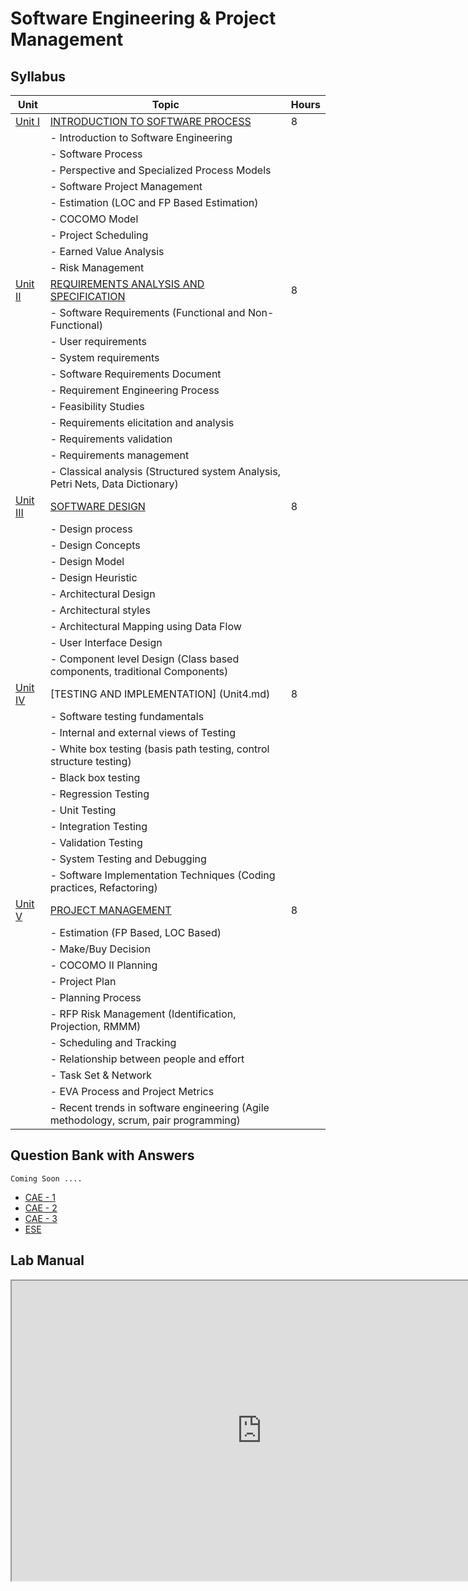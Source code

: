 

# Software Engineering & Project Management

## Syllabus

| Unit   | Topic                                               | Hours |
| ------ | --------------------------------------------------- | ----- |
| [Unit I](Unit1.md) | [INTRODUCTION TO SOFTWARE PROCESS](Unit1.md)                   | 8     |
|        | - Introduction to Software Engineering             |       |
|        | - Software Process                                  |       |
|        | - Perspective and Specialized Process Models       |       |
|        | - Software Project Management                       |       |
|        | - Estimation (LOC and FP Based Estimation)         |       |
|        | - COCOMO Model                                     |       |
|        | - Project Scheduling                                |       |
|        | - Earned Value Analysis                            |       |
|        | - Risk Management                                  |       |
| [Unit II](Unit2.md)| [REQUIREMENTS ANALYSIS AND SPECIFICATION](Unit2.md)             | 8     |
|        | - Software Requirements (Functional and Non-Functional) |       |
|        | - User requirements                                |       |
|        | - System requirements                              |       |
|        | - Software Requirements Document                    |       |
|        | - Requirement Engineering Process                   |       |
|        | - Feasibility Studies                              |       |
|        | - Requirements elicitation and analysis             |       |
|        | - Requirements validation                          |       |
|        | - Requirements management                          |       |
|        | - Classical analysis (Structured system Analysis, Petri Nets, Data Dictionary) | |
| [Unit III](Unit3.md)| [SOFTWARE DESIGN](Unit3.md)                                    | 8     |
|        | - Design process                                   |       |
|        | - Design Concepts                                  |       |
|        | - Design Model                                     |       |
|        | - Design Heuristic                                 |       |
|        | - Architectural Design                             |       |
|        | - Architectural styles                             |       |
|        | - Architectural Mapping using Data Flow            |       |
|        | - User Interface Design                            |       |
|        | - Component level Design (Class based components, traditional Components) | |
| [Unit IV](Unit4.md)| [TESTING AND IMPLEMENTATION] (Unit4.md)                        | 8     |
|        | - Software testing fundamentals                    |       |
|        | - Internal and external views of Testing            |       |
|        | - White box testing (basis path testing, control structure testing) | |
|        | - Black box testing                                |       |
|        | - Regression Testing                               |       |
|        | - Unit Testing                                     |       |
|        | - Integration Testing                              |       |
|        | - Validation Testing                               |       |
|        | - System Testing and Debugging                     |       |
|        | - Software Implementation Techniques (Coding practices, Refactoring) | |
| [Unit V](Unit5.md)  | [PROJECT MANAGEMENT](Unit5.md)                                | 8     |
|        | - Estimation (FP Based, LOC Based)                 |       |
|        | - Make/Buy Decision                                |       |
|        | - COCOMO II Planning                               |       |
|        | - Project Plan                                     |       |
|        | - Planning Process                                 |       |
|        | - RFP Risk Management (Identification, Projection, RMMM) |       |
|        | - Scheduling and Tracking                          |       |
|        | - Relationship between people and effort            |       |
|        | - Task Set & Network                               |       |
|        | - EVA Process and Project Metrics                  |       |
|        | - Recent trends in software engineering (Agile methodology, scrum, pair programming) | |

## Question Bank with Answers
    Coming Soon ....
- [CAE - 1]()
- [CAE - 2]()
- [CAE - 3]()
- [ESE]()

## Lab Manual

<iframe src="https://drive.google.com/file/d/13cgDwylP5kqhsL3APiaNUIuhmENuBu8o/preview" width="800" height="480" allow="autoplay"></iframe>